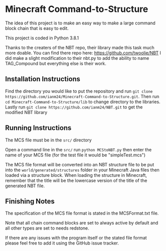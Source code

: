 # Minecraft Command-to-Structure

The idea of this project is to make an easy way to make a large command block chain that is easy to edit. 

This project is coded in Python 3.8.1

Thanks to the creaters of the NBT repo, their library made this task much more doable. You can find there repo here: https://github.com/twoolie/NBT
I did make a slight modification to their nbt.py to add the ability to name TAG_Compound but everything else is their work.

## Installation Instructions

Find the directory you would like to put the repository and run `git clone https://github.com/ianm24/Minecraft-Command-to-Structure.git`.
Then run `cd Minecraft-Command-to-Structure/lib` to change directory to the libraries.
Lastly run `git clone https://github.com/ianm24/NBT.git` to get the modified NBT library

## Running Instructions

The MCS file must be in the `src/` directory

Open a command line in the `src/` run `python MCStoNBT.py` then enter the name of your MCS file (for the test file it would be "simpleTest.mcs")

The MCS file format will be converted into an NBT structure file to be put into the `world/generated/structures` folder in your Minecraft Java files then loaded via a structure block. When loading the structure in Minecraft, remember that the title will be the lowercase version of the title of the generated NBT file.

## Finishing Notes

The specification of the MCS file format is stated in the MCSFormat.txt file.

Note that all chain command blocks are set to always active by default and all other types are set to needs redstone.

If there are any issues with the program itself or the stated file format please feel free to add it using the GitHub issue tracker.